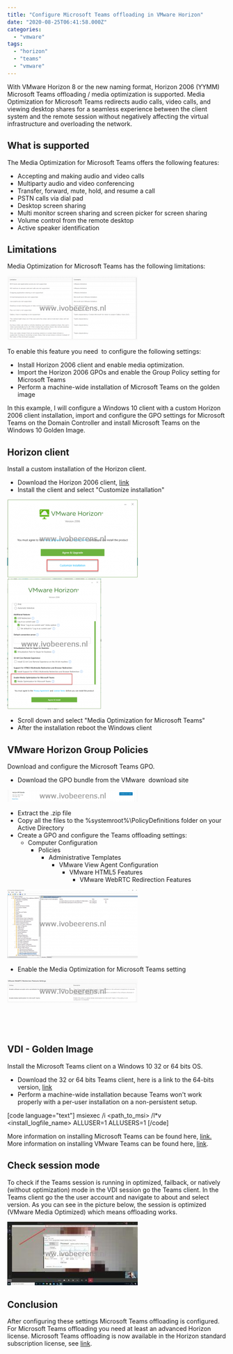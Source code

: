 ```yaml
---
title: "Configure Microsoft Teams offloading in VMware Horizon"
date: "2020-08-25T06:41:58.000Z"
categories: 
  - "vmware"
tags: 
  - "horizon"
  - "teams"
  - "vmware"
---
```


With VMware Horizon 8 or the new naming format, Horizon 2006 (YYMM) Microsoft Teams offloading / media optimization is supported. Media Optimization for Microsoft Teams redirects audio calls, video calls, and viewing desktop shares for a seamless experience between the client system and the remote session without negatively affecting the virtual infrastructure and overloading the network.

## What is supported

The Media Optimization for Microsoft Teams offers the following features:

- Accepting and making audio and video calls
- Multiparty audio and video conferencing
- Transfer, forward, mute, hold, and resume a call
- PSTN calls via dial pad
- Desktop screen sharing
- Multi monitor screen sharing and screen picker for screen sharing
- Volume control from the remote desktop
- Active speaker identification

## Limitations

Media Optimization for Microsoft Teams has the following limitations:

[![](images/Limitations-300x148.png)](https://www.ivobeerens.nl/wp-content/uploads/2020/08/Limitations.png)

To enable this feature you need  to configure the following settings:

- Install Horizon 2006 client and enable media optimization.
- Import the Horizon 2006 GPOs and enable the Group Policy setting for Microsoft Teams
- Perform a machine-wide installation of Microsoft Teams on the golden image

In this example, I will configure a Windows 10 client with a custom Horizon 2006 client installation, import and configure the GPO settings for Microsoft Teams on the Domain Controller and install Microsoft Teams on the Windows 10 Golden Image.

## Horizon client

Install a custom installation of the Horizon client.

- Download the Horizon 2006 client, [link](https://my.vmware.com/en/web/vmware/downloads/info/slug/desktop_end_user_computing/vmware_horizon_clients/2006)
- Install the client and select "Customize installation"

[![](images/Customize-install-300x179.png)](https://www.ivobeerens.nl/wp-content/uploads/2020/08/Customize-install.png) [![](images/Horizon-Client-216x300.png)](https://www.ivobeerens.nl/wp-content/uploads/2020/08/Horizon-Client.png)

- Scroll down and select "Media Optimization for Microsoft Teams"
- After the installation reboot the Windows client

## VMware Horizon Group Policies

 Download and configure the Microsoft Teams GPO.

- Download the GPO bundle from the VMware  download site

[![](images/GPO-300x28.png)](https://www.ivobeerens.nl/wp-content/uploads/2020/08/GPO.png)

- Extract the .zip file
- Copy all the files to the %systemroot%\\PolicyDefinitions folder on your Active Directory
- Create a GPO and configure the Teams offloading settings:
    - Computer Configuration
        - Policies
            - Administrative Templates
                - VMware View Agent Configuration
                    - VMware HTML5 Features
                        - VMware WebRTC Redirection Features

[![](images/ADMX-300x158.png)](https://www.ivobeerens.nl/wp-content/uploads/2020/08/ADMX.png)

- Enable the Media Optimization for Microsoft Teams setting

[![](images/Settings-300x55.png)](https://www.ivobeerens.nl/wp-content/uploads/2020/08/Settings.png)

 

 

## VDI - Golden Image

Install the Microsoft Teams client on a Windows 10 32 or 64 bits OS.

- Download the 32 or 64 bits Teams client, here is a link to the 64-bits version, [link](https://statics.teams.cdn.office.net/production-windows-x64/1.3.00.21759/Teams_windows_x64.msi)
- Perform a machine-wide installation because Teams won't work properly with a per-user installation on a non-persistent setup.

\[code language="text"\] msiexec /i <path\_to\_msi> /l\*v <install\_logfile\_name> ALLUSER=1 ALLUSERS=1 \[/code\]

More information on installing Microsoft Teams can be found here, [link.](https://docs.microsoft.com/en-us/microsoftteams/teams-for-vdi) More information on installing VMware Teams can be found here, [link](https://docs.vmware.com/en/VMware-Horizon/2006/horizon-remote-desktop-features/GUID-F68FA7BB-B08F-4EFF-9BB1-1F9FC71F8214.html).

## Check session mode

To check if the Teams session is running in optimized, failback, or natively (without optimization) mode in the VDI session go the Teams client. In the Teams client go the the user account and navigate to about and select version. As you can see in the picture below, the session is optimized (VMware Media Optimized) which means offloading works.

[![](images/Session-300x146.jpg)](https://www.ivobeerens.nl/wp-content/uploads/2020/08/Session.jpg)

## Conclusion

After configuring these settings Microsoft Teams offloading is configured. For Microsoft Teams offloading you need at least an advanced Horizon license. Microsoft Teams offloading is now available in the Horizon standard subscription license, see [link](https://www.vmware.com/content/dam/digitalmarketing/vmware/en/pdf/products/horizon/vmw-horizon-subscription-feature-comparison.pdf).
